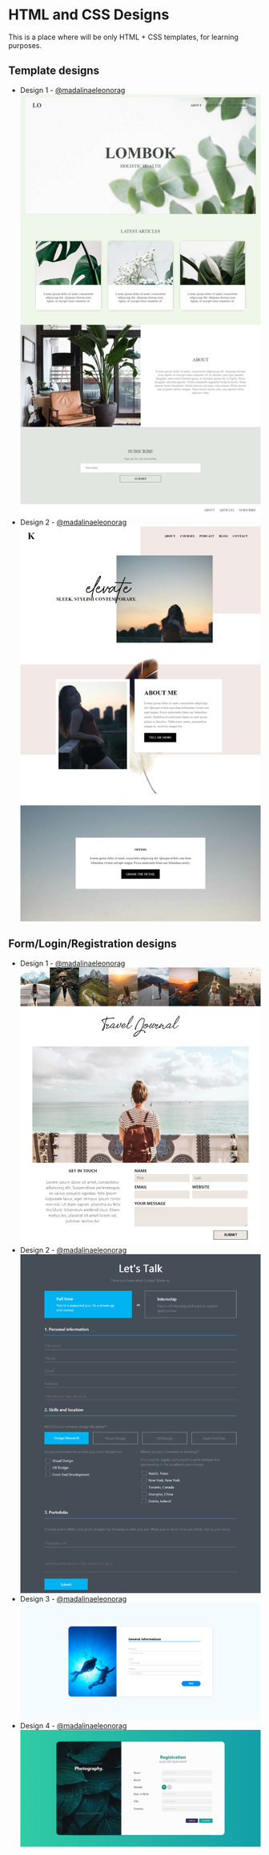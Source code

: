 # HTML and CSS Designs

This is a place where will be only HTML + CSS templates, for learning purposes.

## Template designs
* Design 1 - [@madalinaeleonorag](https://github.com/madalinaeleonorag)
![''](./Templates/Design1/screenshot.png)
* Design 2 - [@madalinaeleonorag](https://github.com/madalinaeleonorag)
![''](./Templates/Design2/screenshot.png)

## Form/Login/Registration designs
* Design 1 - [@madalinaeleonorag](https://github.com/madalinaeleonorag)
![''](./Forms/Design1/screenshot.png)
* Design 2 - [@madalinaeleonorag](https://github.com/madalinaeleonorag)
![''](./Forms/Design2/screenshot.png)
* Design 3 - [@madalinaeleonorag](https://github.com/madalinaeleonorag)
![''](./Forms/Design3/screenshot.png)
* Design 4 - [@madalinaeleonorag](https://github.com/madalinaeleonorag)
![''](./Forms/Design4/screenshot.png)